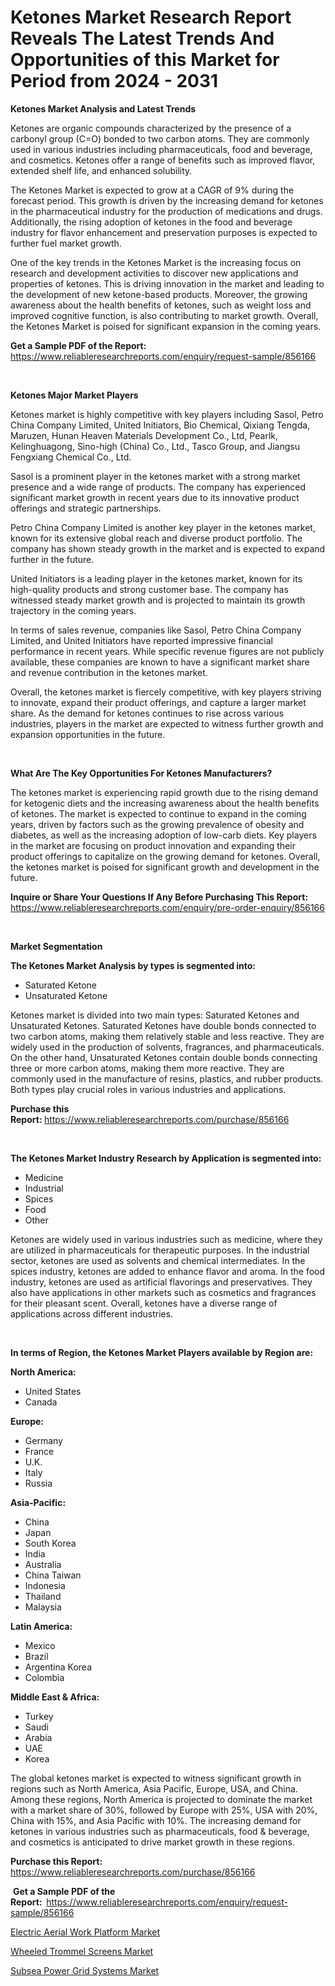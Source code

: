 <p><h1>Ketones Market Research Report Reveals The Latest Trends And Opportunities of this Market for Period from 2024 - 2031</h1></p><p><strong>Ketones Market Analysis and Latest Trends</strong></p>
<p><p>Ketones are organic compounds characterized by the presence of a carbonyl group (C=O) bonded to two carbon atoms. They are commonly used in various industries including pharmaceuticals, food and beverage, and cosmetics. Ketones offer a range of benefits such as improved flavor, extended shelf life, and enhanced solubility.</p><p>The Ketones Market is expected to grow at a CAGR of 9% during the forecast period. This growth is driven by the increasing demand for ketones in the pharmaceutical industry for the production of medications and drugs. Additionally, the rising adoption of ketones in the food and beverage industry for flavor enhancement and preservation purposes is expected to further fuel market growth.</p><p>One of the key trends in the Ketones Market is the increasing focus on research and development activities to discover new applications and properties of ketones. This is driving innovation in the market and leading to the development of new ketone-based products. Moreover, the growing awareness about the health benefits of ketones, such as weight loss and improved cognitive function, is also contributing to market growth. Overall, the Ketones Market is poised for significant expansion in the coming years.</p></p>
<p><strong>Get a Sample PDF of the Report:&nbsp;</strong> <a href="https://www.reliableresearchreports.com/enquiry/request-sample/856166">https://www.reliableresearchreports.com/enquiry/request-sample/856166</a></p>
<p>&nbsp;</p>
<p><strong>Ketones Major Market Players</strong></p>
<p><p>Ketones market is highly competitive with key players including Sasol, Petro China Company Limited, United Initiators, Bio Chemical, Qixiang Tengda, Maruzen, Hunan Heaven Materials Development Co., Ltd, Pearlk, Kelinghuagong, Sino-high (China) Co., Ltd., Tasco Group, and Jiangsu Fengxiang Chemical Co., Ltd.</p><p>Sasol is a prominent player in the ketones market with a strong market presence and a wide range of products. The company has experienced significant market growth in recent years due to its innovative product offerings and strategic partnerships.</p><p>Petro China Company Limited is another key player in the ketones market, known for its extensive global reach and diverse product portfolio. The company has shown steady growth in the market and is expected to expand further in the future.</p><p>United Initiators is a leading player in the ketones market, known for its high-quality products and strong customer base. The company has witnessed steady market growth and is projected to maintain its growth trajectory in the coming years.</p><p>In terms of sales revenue, companies like Sasol, Petro China Company Limited, and United Initiators have reported impressive financial performance in recent years. While specific revenue figures are not publicly available, these companies are known to have a significant market share and revenue contribution in the ketones market.</p><p>Overall, the ketones market is fiercely competitive, with key players striving to innovate, expand their product offerings, and capture a larger market share. As the demand for ketones continues to rise across various industries, players in the market are expected to witness further growth and expansion opportunities in the future.</p></p>
<p>&nbsp;</p>
<p><strong>What Are The Key Opportunities For Ketones Manufacturers?</strong></p>
<p><p>The ketones market is experiencing rapid growth due to the rising demand for ketogenic diets and the increasing awareness about the health benefits of ketones. The market is expected to continue to expand in the coming years, driven by factors such as the growing prevalence of obesity and diabetes, as well as the increasing adoption of low-carb diets. Key players in the market are focusing on product innovation and expanding their product offerings to capitalize on the growing demand for ketones. Overall, the ketones market is poised for significant growth and development in the future.</p></p>
<p><strong>Inquire or Share Your Questions If Any Before Purchasing This Report:</strong> <a href="https://www.reliableresearchreports.com/enquiry/pre-order-enquiry/856166">https://www.reliableresearchreports.com/enquiry/pre-order-enquiry/856166</a></p>
<p>&nbsp;</p>
<p><strong>Market Segmentation</strong></p>
<p><strong>The Ketones Market Analysis by types is segmented into:</strong></p>
<p><ul><li>Saturated Ketone</li><li>Unsaturated Ketone</li></ul></p>
<p><p>Ketones market is divided into two main types: Saturated Ketones and Unsaturated Ketones. Saturated Ketones have double bonds connected to two carbon atoms, making them relatively stable and less reactive. They are widely used in the production of solvents, fragrances, and pharmaceuticals. On the other hand, Unsaturated Ketones contain double bonds connecting three or more carbon atoms, making them more reactive. They are commonly used in the manufacture of resins, plastics, and rubber products. Both types play crucial roles in various industries and applications.</p></p>
<p><strong>Purchase this Report:&nbsp;</strong><a href="https://www.reliableresearchreports.com/purchase/856166">https://www.reliableresearchreports.com/purchase/856166</a></p>
<p>&nbsp;</p>
<p><strong>The Ketones Market Industry Research by Application is segmented into:</strong></p>
<p><ul><li>Medicine</li><li>Industrial</li><li>Spices</li><li>Food</li><li>Other</li></ul></p>
<p><p>Ketones are widely used in various industries such as medicine, where they are utilized in pharmaceuticals for therapeutic purposes. In the industrial sector, ketones are used as solvents and chemical intermediates. In the spices industry, ketones are added to enhance flavor and aroma. In the food industry, ketones are used as artificial flavorings and preservatives. They also have applications in other markets such as cosmetics and fragrances for their pleasant scent. Overall, ketones have a diverse range of applications across different industries.</p></p>
<p>&nbsp;</p>
<p><strong>In terms of Region, the Ketones Market Players available by Region are:</strong></p>
<p>
    <p> <strong> North America: </strong>
        <ul>
            <li>United States</li>
            <li>Canada</li>
        </ul>
        </p> 
    <p> <strong> Europe: </strong>
        <ul>
            <li>Germany</li>
            <li>France</li>
            <li>U.K.</li>
            <li>Italy</li>
            <li>Russia</li>
        </ul>
        </p> 
    <p> <strong> Asia-Pacific: </strong>
        <ul>
            <li>China</li>
            <li>Japan</li>
            <li>South Korea</li>
            <li>India</li>
            <li>Australia</li>
            <li>China Taiwan</li>
            <li>Indonesia</li>
            <li>Thailand</li>
            <li>Malaysia</li>
        </ul>
        </p> 
    <p> <strong> Latin America: </strong>
        <ul>
            <li>Mexico</li>
            <li>Brazil</li>
            <li>Argentina Korea</li>
            <li>Colombia</li>
        </ul>
        </p> 
    <p> <strong> Middle East & Africa: </strong>
        <ul>
            <li>Turkey</li>
            <li>Saudi</li>
            <li>Arabia</li>
            <li>UAE</li>
            <li>Korea</li>
        </ul>
    </p>
    </p>
<p><p>The global ketones market is expected to witness significant growth in regions such as North America, Asia Pacific, Europe, USA, and China. Among these regions, North America is projected to dominate the market with a market share of 30%, followed by Europe with 25%, USA with 20%, China with 15%, and Asia Pacific with 10%. The increasing demand for ketones in various industries such as pharmaceuticals, food & beverage, and cosmetics is anticipated to drive market growth in these regions.</p></p>
<p><strong>Purchase this Report: </strong><a href="https://www.reliableresearchreports.com/purchase/856166">https://www.reliableresearchreports.com/purchase/856166</a></p>
<p>&nbsp;<strong>Get a Sample PDF of the Report:&nbsp;&nbsp;</strong><a href="https://www.reliableresearchreports.com/enquiry/request-sample/856166">https://www.reliableresearchreports.com/enquiry/request-sample/856166</a></p>
<p><strong></strong></p>
<p><p><a href="https://view.publitas.com/reportprime-1/electric-aerial-work-platform-market-size-growing-and-forecasted-for-period-from-2023-2030-and-provides-complete-market-analysis-of-this-market/">Electric Aerial Work Platform Market</a></p><p><a href="https://view.publitas.com/reportprime-1/wheeled-trommel-screens-market-research-report-forecasted-for-period-from-2023-2030-by-market-type-market-application-and-region/">Wheeled Trommel Screens Market</a></p><p><a href="https://view.publitas.com/reportprime-1/subsea-power-grid-systems-market-size-and-examines-its-market-scope-with-a-primary-focus-on-growth-opportunities-and-forecasted-trends-spanning-from-2024-to-2031/">Subsea Power Grid Systems Market</a></p></p>